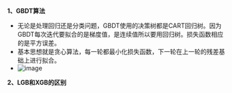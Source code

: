 **1、GBDT算法**
* 无论是处理回归还是分类问题，GBDT使用的决策树都是CART回归树。因为GBDT每次迭代要拟合的是梯度值，是连续值所以要用回归树。损失函数相应的是平方误差。
* 基本思想就是贪心算法，每一轮都最小化损失函数，下一轮在上一轮的残差基础上进行拟合。
* ![image](https://github.com/SnoopyXI/-/assets/78628328/923cf47e-2d33-4eed-a4e9-b9fba09f8cda)


**2、LGB和XGB的区别**
